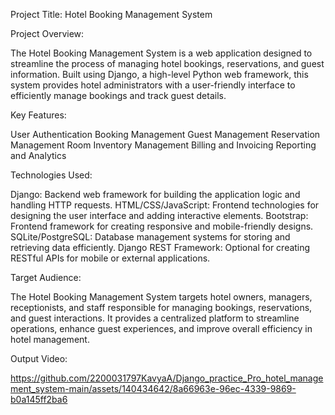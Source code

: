 Project Title: Hotel Booking Management System

Project Overview:

The Hotel Booking Management System is a web application designed to streamline the process of managing hotel bookings, reservations, and guest information. Built using Django, a high-level Python web framework, this system provides hotel administrators with a user-friendly interface to efficiently manage bookings and track guest details.

Key Features:

User Authentication
Booking Management
Guest Management
Reservation Management
Room Inventory Management
Billing and Invoicing
Reporting and Analytics

Technologies Used:

Django: Backend web framework for building the application logic and handling HTTP requests.
HTML/CSS/JavaScript: Frontend technologies for designing the user interface and adding interactive elements.
Bootstrap: Frontend framework for creating responsive and mobile-friendly designs.
SQLite/PostgreSQL: Database management systems for storing and retrieving data efficiently.
Django REST Framework: Optional for creating RESTful APIs for mobile or external applications.

Target Audience:

The Hotel Booking Management System targets hotel owners, managers, receptionists, and staff responsible for managing bookings, reservations, and guest interactions. It provides a centralized platform to streamline operations, enhance guest experiences, and improve overall efficiency in hotel management.

Output Video:

https://github.com/2200031797KavyaA/Django_practice_Pro_hotel_management_system-main/assets/140434642/8a66963e-96ec-4339-9869-b0a145ff2ba6
